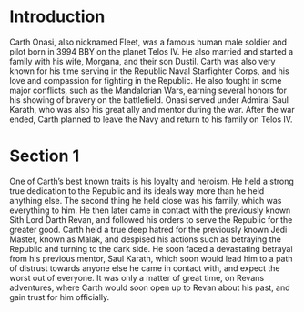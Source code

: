 # Introduction

Carth Onasi, also nicknamed Fleet, was a famous human male soldier and pilot born in 3994 BBY on the planet Telos IV.
He also married and started a family with his wife, Morgana, and their son Dustil.
Carth was also very known for his time serving in the Republic Naval Starfighter Corps, and his love and compassion for fighting in the Republic.
He also fought in some major conflicts, such as the Mandalorian Wars, earning several honors for his showing of bravery on the battlefield.
Onasi served under Admiral Saul Karath, who was also his great ally and mentor during the war.
After the war ended, Carth planned to leave the Navy and return to his family on Telos IV.

# Section 1

One of Carth’s best known traits is his loyalty and heroism.
He held a strong true dedication to the Republic and its ideals way more than he held anything else.
The second thing he held close was his family, which was everything to him.
He then later came in contact with the previously known Sith Lord Darth Revan, and followed his orders to serve the Republic for the greater good.
Carth held a true deep hatred for the previously known Jedi Master, known as Malak, and despised his actions such as betraying the Republic and turning to the dark side.
He soon faced a devastating betrayal from his previous mentor, Saul Karath, which soon would lead him to a path of distrust towards anyone else he came in contact with, and expect the worst out of everyone.
It was only a matter of great time, on Revans adventures, where Carth would soon open up to Revan about his past, and gain trust for him officially.
